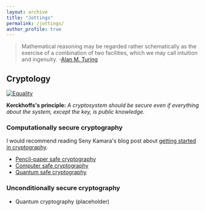 ```yaml
---
layout: archive
title: "Jottings"
permalink: /jottings/
author_profile: true
---
```


> Mathematical reasoning may be regarded rather schematically as the exercise of a combination of two facilities, which we may call intuition and ingenuity. 
> -[Alan M. Turing](https://en.wikiquote.org/wiki/Alan_Turing)

## Cryptology

<a href="https://xkcd.com/538/">
     <img alt="Equality" src="https://imgs.xkcd.com/comics/security.png" class="center">
</a>

**Kerckhoffs's principle:** *A cryptosystem should be secure even if everything about the system, except the key, is public knowledge.*

### Computationally secure cryptography

I would recommend reading Seny Kamara's blog post about [getting started in cryptography](http://esl.cs.brown.edu/blog/how-not-to-learn-cryptography/).

- [Pencil-paper safe cryptography](https://gkorpal.github.io/pencil)
- [Computer safe cryptography](https://gkorpal.github.io/computer)
- [Quantum safe cryptography](https://gkorpal.github.io/quantum)

### Unconditionally secure cryptography

- Quantum cryptography (placeholder)
